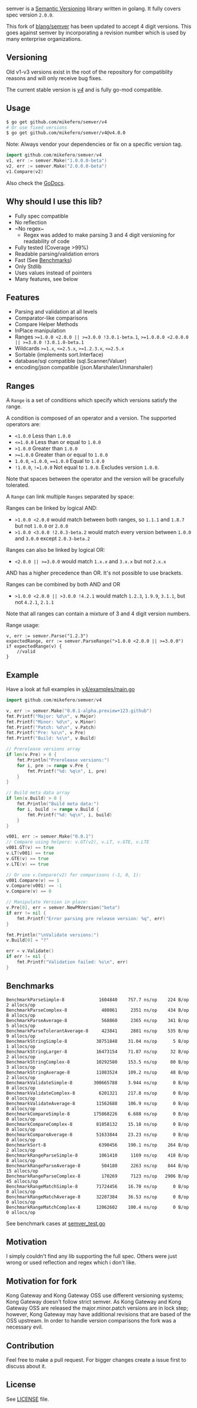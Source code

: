semver is a [Semantic Versioning](http://semver.org/) library written in golang. It fully covers spec version `2.0.0`.

This fork of [blang/semver](https://github.com/blang/semver) has been updated to accept 4 digit versions. This goes against
semver by incorporating a revision number which is used by many enterprise organizations.

Versioning
----------
Old v1-v3 versions exist in the root of the repository for compatiblity reasons and will only receive bug fixes.

The current stable version is [*v4*](v4/) and is fully go-mod compatible.

Usage
-----
```bash
$ go get github.com/mikefero/semver/v4
# Or use fixed versions
$ go get github.com/mikefero/semver/v4@v4.0.0
```
Note: Always vendor your dependencies or fix on a specific version tag.

```go
import github.com/mikefero/semver/v4
v1, err := semver.Make("1.0.0.0-beta")
v2, err := semver.Make("2.0.0.0-beta")
v1.Compare(v2)
```

Also check the [GoDocs](http://godoc.org/github.com/blang/semver/v4).

Why should I use this lib?
-----

- Fully spec compatible
- No reflection
- ~No regex~
  - Regex was added to make parsing 3 and 4 digit versioning for readability of code
- Fully tested (Coverage >99%)
- Readable parsing/validation errors
- Fast (See [Benchmarks](#benchmarks))
- Only Stdlib
- Uses values instead of pointers
- Many features, see below


Features
-----

- Parsing and validation at all levels
- Comparator-like comparisons
- Compare Helper Methods
- InPlace manipulation
- Ranges `>=1.0.0 <2.0.0 || >=3.0.0 !3.0.1-beta.1`, `>=1.0.0.0 <2.0.0.0 || >=3.0.0 !3.0.1.0-beta.1`
- Wildcards `>=1.x`, `<=2.5.x`, `>=1.2.3.x`, `<=2.5.x`
- Sortable (implements sort.Interface)
- database/sql compatible (sql.Scanner/Valuer)
- encoding/json compatible (json.Marshaler/Unmarshaler)

Ranges
------

A `Range` is a set of conditions which specify which versions satisfy the range.

A condition is composed of an operator and a version. The supported operators are:

- `<1.0.0` Less than `1.0.0`
- `<=1.0.0` Less than or equal to `1.0.0`
- `>1.0.0` Greater than `1.0.0`
- `>=1.0.0` Greater than or equal to `1.0.0`
- `1.0.0`, `=1.0.0`, `==1.0.0` Equal to `1.0.0`
- `!1.0.0`, `!=1.0.0` Not equal to `1.0.0`. Excludes version `1.0.0`.

Note that spaces between the operator and the version will be gracefully tolerated.

A `Range` can link multiple `Ranges` separated by space:

Ranges can be linked by logical AND:

  - `>1.0.0 <2.0.0` would match between both ranges, so `1.1.1` and `1.8.7` but not `1.0.0` or `2.0.0`
  - `>1.0.0 <3.0.0 !2.0.3-beta.2` would match every version between `1.0.0` and `3.0.0` except `2.0.3-beta.2`

Ranges can also be linked by logical OR:

  - `<2.0.0 || >=3.0.0` would match `1.x.x` and `3.x.x` but not `2.x.x`

AND has a higher precedence than OR. It's not possible to use brackets.

Ranges can be combined by both AND and OR

  - `>1.0.0 <2.0.0 || >3.0.0 !4.2.1` would match `1.2.3`, `1.9.9`, `3.1.1`, but not `4.2.1`, `2.1.1`

Note that all ranges can contain a mixture of 3 and 4 digit version numbers.

Range usage:

```
v, err := semver.Parse("1.2.3")
expectedRange, err := semver.ParseRange(">1.0.0 <2.0.0 || >=3.0.0")
if expectedRange(v) {
    //valid
}

```

Example
-----

Have a look at full examples in [v4/examples/main.go](v4/examples/main.go)

```go
import github.com/mikefero/semver/v4

v, err := semver.Make("0.0.1-alpha.preview+123.github")
fmt.Printf("Major: %d\n", v.Major)
fmt.Printf("Minor: %d\n", v.Minor)
fmt.Printf("Patch: %d\n", v.Patch)
fmt.Printf("Pre: %s\n", v.Pre)
fmt.Printf("Build: %s\n", v.Build)

// Prerelease versions array
if len(v.Pre) > 0 {
    fmt.Println("Prerelease versions:")
    for i, pre := range v.Pre {
        fmt.Printf("%d: %q\n", i, pre)
    }
}

// Build meta data array
if len(v.Build) > 0 {
    fmt.Println("Build meta data:")
    for i, build := range v.Build {
        fmt.Printf("%d: %q\n", i, build)
    }
}

v001, err := semver.Make("0.0.1")
// Compare using helpers: v.GT(v2), v.LT, v.GTE, v.LTE
v001.GT(v) == true
v.LT(v001) == true
v.GTE(v) == true
v.LTE(v) == true

// Or use v.Compare(v2) for comparisons (-1, 0, 1):
v001.Compare(v) == 1
v.Compare(v001) == -1
v.Compare(v) == 0

// Manipulate Version in place:
v.Pre[0], err = semver.NewPRVersion("beta")
if err != nil {
    fmt.Printf("Error parsing pre release version: %q", err)
}

fmt.Println("\nValidate versions:")
v.Build[0] = "?"

err = v.Validate()
if err != nil {
    fmt.Printf("Validation failed: %s\n", err)
}
```


Benchmarks
-----

    BenchmarkParseSimple-8             1604840    757.7 ns/op    224 B/op   2 allocs/op
    BenchmarkParseComplex-8             480861     2351 ns/op    434 B/op   8 allocs/op
    BenchmarkParseAverage-8             568860     2365 ns/op    341 B/op   5 allocs/op
    BenchmarkParseTolerantAverage-8     423841     2881 ns/op    535 B/op   9 allocs/op
    BenchmarkStringSimple-8           38751848    31.04 ns/op      5 B/op   1 allocs/op
    BenchmarkStringLarger-8           16473154    71.87 ns/op     32 B/op   2 allocs/op
    BenchmarkStringComplex-8          10292580    153.5 ns/op     80 B/op   3 allocs/op
    BenchmarkStringAverage-8          11083524    109.2 ns/op     48 B/op   2 allocs/op
    BenchmarkValidateSimple-8        300665788    3.944 ns/op      0 B/op   0 allocs/op
    BenchmarkValidateComplex-8         6201321    217.8 ns/op      0 B/op   0 allocs/op
    BenchmarkValidateAverage-8        11562688    106.9 ns/op      0 B/op   0 allocs/op
    BenchmarkCompareSimple-8         175868226    6.688 ns/op      0 B/op   0 allocs/op
    BenchmarkCompareComplex-8         81058132    15.18 ns/op      0 B/op   0 allocs/op
    BenchmarkCompareAverage-8         51633844    23.23 ns/op      0 B/op   0 allocs/op
    BenchmarkSort-8                    6390456    190.1 ns/op    264 B/op   2 allocs/op
    BenchmarkRangeParseSimple-8        1061410     1169 ns/op    418 B/op   8 allocs/op
    BenchmarkRangeParseAverage-8        504180     2263 ns/op    844 B/op  15 allocs/op
    BenchmarkRangeParseComplex-8        170269     7123 ns/op   2906 B/op  45 allocs/op
    BenchmarkRangeMatchSimple-8       71724456    16.70 ns/op      0 B/op   0 allocs/op
    BenchmarkRangeMatchAverage-8      32207384    36.53 ns/op      0 B/op   0 allocs/op
    BenchmarkRangeMatchComplex-8      12062602    100.4 ns/op      0 B/op   0 allocs/op

See benchmark cases at [semver_test.go](semver_test.go)


Motivation
-----

I simply couldn't find any lib supporting the full spec. Others were just wrong or used reflection and regex which i don't like.

Motivation for fork
-----

Kong Gateway and Kong Gateway OSS use different versioning systems; Kong Gateway doesn't follow strict semver. As Kong Gateway and
Kong Gateway OSS are released the major.minor.patch versions are in lock step; however, Kong Gateway may have additional revisions
that are based of the OSS upstream. In order to handle version comparisons the fork was a necessary evil.

Contribution
-----

Feel free to make a pull request. For bigger changes create a issue first to discuss about it.


License
-----

See [LICENSE](LICENSE) file.
